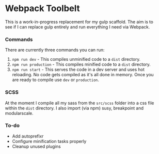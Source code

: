 # Webpack Toolbelt

This is a work-in-progress replacement for my gulp scaffold. The aim is to see if I can replace gulp entirely and run everything I need via Webpack.

### Commands

There are currently three commands you can run:

1. `npm run dev` - This compiles unminified code to a `dist` directory.
2. `npm run production` - This compiles minified code to a `dist` directory.
3. `npm run start` - This serves the code in a dev server and uses hot reloading. No code gets compiled as it's all done in memory. Once you are ready to compile use `dev` or `production`.

### SCSS

At the moment I compile all my sass from the `src/scss` folder into a css file within the `dist` directory. I also import (via npm) susy, breakpoint and modularscale.

### To-do

- Add autoprefixr
- Configure minification tasks properly
- Cleanup unused plugins